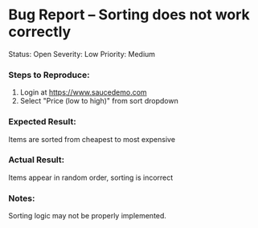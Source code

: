 # Bug Report – Sorting does not work correctly

Status: Open 
Severity: Low
Priority: Medium

### Steps to Reproduce:
1. Login at https://www.saucedemo.com  
2. Select "Price (low to high)" from sort dropdown

### Expected Result:
Items are sorted from cheapest to most expensive

### Actual Result:
Items appear in random order, sorting is incorrect

### Notes:
Sorting logic may not be properly implemented.
